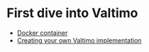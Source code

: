 # First dive into Valtimo

* [Docker container](docker-container/index.md)
* [Creating your own Valtimo implementation](create\_your\_own/index.md)
